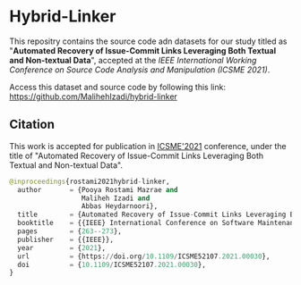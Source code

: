 # Hybrid-Linker
This repositry contains the source code adn datasets for our study titled as 
"<strong>Automated Recovery of Issue-Commit Links Leveraging Both Textual and Non-textual Data</strong>",
accepted at the <i>IEEE International Working Conference on Source Code Analysis and Manipulation (ICSME 2021)</i>.

Access this dataset and source code by following this link: <a href="https://github.com/MalihehIzadi/hybrid-linker" target="_blank">https://github.com/MalihehIzadi/hybrid-linker</a>

## Citation
This work is accepted for publication in [ICSME'2021](https://icsme2021.github.io/) conference, under the title of "Automated Recovery of Issue-Commit Links Leveraging Both Textual and Non-textual Data".

```python
@inproceedings{rostami2021hybrid-linker,
  author       = {Pooya Rostami Mazrae and
                  Maliheh Izadi and
                  Abbas Heydarnoori},
  title        = {Automated Recovery of Issue-Commit Links Leveraging Both Textual and Non-textual Data},
  booktitle    = {{IEEE} International Conference on Software Maintenance and Evolution {(ICSME)}},
  pages        = {263--273},
  publisher    = {{IEEE}},
  year         = {2021},
  url          = {https://doi.org/10.1109/ICSME52107.2021.00030},
  doi          = {10.1109/ICSME52107.2021.00030},
}
```

